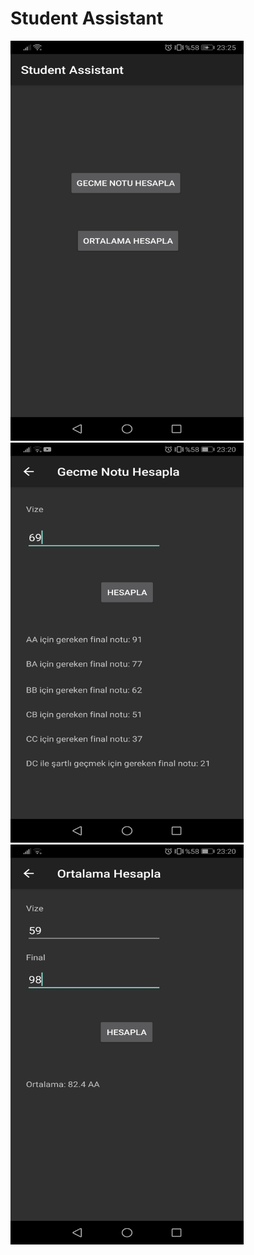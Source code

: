 # Student Assistant

<p float="left">
<img src="/images/Screenshot_20200129_232514_com.example.studentassistant.jpg" alt="Ana Sayfa" width="373" height="640"/>
<img src="/images/Screenshot_20200129_232008_com.example.studentassistant.jpg" alt="Gecme Notu Hesapla" width="373" height="640"/>
<img src="/images/Screenshot_20200129_232022_com.example.studentassistant.jpg" alt="Ortalama Hesapla" width="373" height="640"/>
</p>
